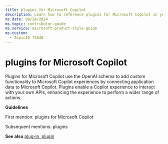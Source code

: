 ```yaml
---
title: plugins for Microsoft Copilot
description: Learn how to reference plugins for Microsoft Copilot in your documentation. Enhance Copilot experiences by connecting application data and interacting with your APIs.
ms.date: 09/24/2024
ms.topic: contributor-guide
ms.service: microsoft-product-style-guide
ms.custom:
  - TopicID 72048
---
```



# plugins for Microsoft Copilot

Plugins for Microsoft Copilot use the OpenAI schema to add custom functionality to Microsoft Copilot experiences by connecting application data to Microsoft Copilot. Plugins enable a Copilot experience to interact with your own APIs, enhancing the experience to perform a wider range of actions.  

**Guidelines**  

First mention: plugins for Microsoft Copilot  

Subsequent mentions: plugins

**See also** [plug-in, plugin](~\a_z_names_terms\p\plug-in-plugin.md)

